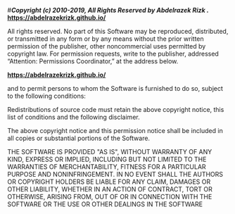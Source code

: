 #**_Copyright (c) 2010-2019, All Rights Reserved by Abdelrazek Rizk ._** **<https://abdelrazekrizk.github.io/>**

All rights reserved. No part of this Software may be reproduced, distributed, or transmitted in any form or by any means
without the prior written permission of the publisher,
other noncommercial uses permitted by copyright law. For permission requests, write to the publisher, addressed “Attention: Permissions Coordinator,” at the address below.

**<https://abdelrazekrizk.github.io/>**

and to permit persons to whom the Software is furnished to do so, subject to the following conditions:

Redistributions of source code must retain the above copyright notice, this list of conditions and the following disclaimer.

The above copyright notice and this permission notice shall be included in all copies or substantial portions of the Software.

THE SOFTWARE IS PROVIDED "AS IS", WITHOUT WARRANTY OF ANY KIND, EXPRESS OR IMPLIED, INCLUDING BUT NOT LIMITED TO THE WARRANTIES OF MERCHANTABILITY, FITNESS FOR A PARTICULAR PURPOSE AND NONINFRINGEMENT. IN NO EVENT SHALL THE AUTHORS OR COPYRIGHT HOLDERS BE LIABLE FOR ANY CLAIM, DAMAGES OR OTHER LIABILITY, WHETHER IN AN ACTION OF CONTRACT, TORT OR OTHERWISE, ARISING FROM, OUT OF OR IN CONNECTION WITH THE SOFTWARE OR THE USE OR OTHER DEALINGS IN THE SOFTWARE
